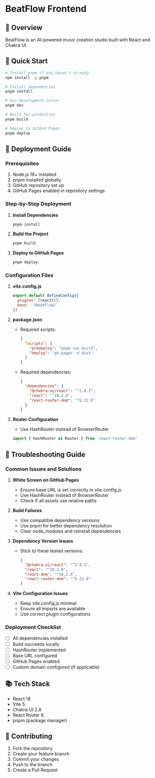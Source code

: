 # BeatFlow Frontend

## 🎵 Overview
BeatFlow is an AI-powered music creation studio built with React and Chakra UI.

## 🚀 Quick Start
```bash
# Install pnpm if you haven't already
npm install -g pnpm

# Install dependencies
pnpm install

# Run development server
pnpm dev

# Build for production
pnpm build

# Deploy to GitHub Pages
pnpm deploy
```

## 📝 Deployment Guide

### Prerequisites
1. Node.js 18+ installed
2. pnpm installed globally
3. GitHub repository set up
4. GitHub Pages enabled in repository settings

### Step-by-Step Deployment
1. **Install Dependencies**
   ```bash
   pnpm install
   ```

2. **Build the Project**
   ```bash
   pnpm build
   ```

3. **Deploy to GitHub Pages**
   ```bash
   pnpm deploy
   ```

### Configuration Files

1. **vite.config.js**
   ```javascript
   export default defineConfig({
     plugins: [react()],
     base: '/BeatFlow/'
   })
   ```

2. **package.json**
   - Required scripts:
     ```json
     {
       "scripts": {
         "predeploy": "pnpm run build",
         "deploy": "gh-pages -d dist"
       }
     }
     ```
   - Required dependencies:
     ```json
     {
       "dependencies": {
         "@chakra-ui/react": "^2.8.2",
         "react": "^18.2.0",
         "react-router-dom": "^6.22.0"
       }
     }
     ```

3. **Router Configuration**
   - Use HashRouter instead of BrowserRouter
   ```javascript
   import { HashRouter as Router } from 'react-router-dom'
   ```

## 🔧 Troubleshooting Guide

### Common Issues and Solutions

1. **White Screen on GitHub Pages**
   - Ensure base URL is set correctly in vite.config.js
   - Use HashRouter instead of BrowserRouter
   - Check if all assets use relative paths

2. **Build Failures**
   - Use compatible dependency versions
   - Use pnpm for better dependency resolution
   - Clear node_modules and reinstall dependencies

3. **Dependency Version Issues**
   - Stick to these tested versions:
     ```json
     {
       "@chakra-ui/react": "^2.8.2",
       "react": "^18.2.0",
       "react-dom": "^18.2.0",
       "react-router-dom": "^6.22.0"
     }
     ```

4. **Vite Configuration Issues**
   - Keep vite.config.js minimal
   - Ensure all imports are available
   - Use correct plugin configurations

### Deployment Checklist
- [ ] All dependencies installed
- [ ] Build succeeds locally
- [ ] HashRouter implemented
- [ ] Base URL configured
- [ ] GitHub Pages enabled
- [ ] Custom domain configured (if applicable)

## 📚 Tech Stack
- React 18
- Vite 5
- Chakra UI 2.8
- React Router 6
- pnpm (package manager)

## 🤝 Contributing
1. Fork the repository
2. Create your feature branch
3. Commit your changes
4. Push to the branch
5. Create a Pull Request

